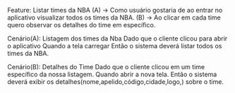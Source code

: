 Feature: Listar times da NBA
(A) -> Como usuário gostaria de ao entrar no aplicativo visualizar todos os times da NBA.
(B) -> Ao clicar em cada time quero observar os detalhes do time em específico.

Cenário(A): Listagem dos times da Nba
Dado que o cliente clicou para abrir o aplicativo
Quando a tela carregar
Então o sistema deverá listar todos os times da NBA.

Cenário(B): Detalhes do Time
Dado que o cliente clicou em um time específico da nossa listagem.
Quando abrir a nova tela.
Então o sistema deverá exibir os detalhes(nome,apelido,código,cidade,logo,) sobre o time.
